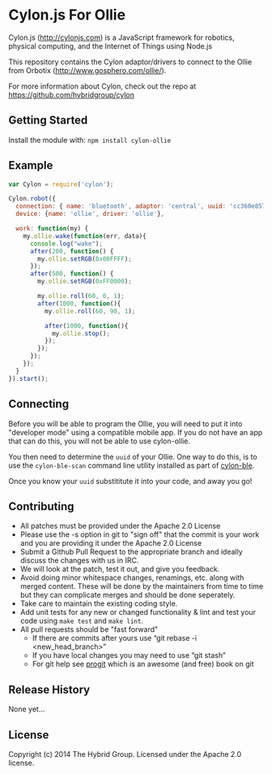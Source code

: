 # Cylon.js For Ollie

Cylon.js (http://cylonjs.com) is a JavaScript framework for robotics, physical computing, and the Internet of Things using Node.js

This repository contains the Cylon adaptor/drivers to connect to the Ollie from Orbotix (http://www.gosphero.com/ollie/).

For more information about Cylon, check out the repo at
https://github.com/hybridgroup/cylon

## Getting Started

Install the module with: `npm install cylon-ollie`

## Example

```javascript
var Cylon = require('cylon');

Cylon.robot({
  connection: { name: 'bluetooth', adaptor: 'central', uuid: 'cc360e85785e', module: 'cylon-ble'},
  device: {name: 'ollie', driver: 'ollie'},

  work: function(my) {
    my.ollie.wake(function(err, data){
      console.log("wake");
      after(200, function() {
        my.ollie.setRGB(0x00FFFF);
      });
      after(500, function() {
        my.ollie.setRGB(0xFF0000);

        my.ollie.roll(60, 0, 1);
        after(1000, function(){
          my.ollie.roll(60, 90, 1);

          after(1000, function(){
            my.ollie.stop();
          });                
        });
      });
    });
  }
}).start();
```
## Connecting

Before you will be able to program the Ollie, you will need to put it into "developer mode" using a compatible mobile app. If you do not have an app that can do this, you will not be able to use cylon-ollie.

You then need to determine the `uuid` of your Ollie. One way to do this, is to use the `cylon-ble-scan` command line utility installed as part of [cylon-ble](https://github.com/hybridgroup/cylon-ble).

Once you know your `uuid` substititute it into your code, and away you go!

## Contributing

* All patches must be provided under the Apache 2.0 License
* Please use the -s option in git to "sign off" that the commit is your work and you are providing it under the Apache 2.0 License
* Submit a Github Pull Request to the appropriate branch and ideally discuss the changes with us in IRC.
* We will look at the patch, test it out, and give you feedback.
* Avoid doing minor whitespace changes, renamings, etc. along with merged content. These will be done by the maintainers from time to time but they can complicate merges and should be done seperately.
* Take care to maintain the existing coding style.
* Add unit tests for any new or changed functionality & lint and test your code using `make test` and `make lint`.
* All pull requests should be "fast forward"
  * If there are commits after yours use “git rebase -i <new_head_branch>”
  * If you have local changes you may need to use “git stash”
  * For git help see [progit](http://git-scm.com/book) which is an awesome (and free) book on git

## Release History

None yet...

## License

Copyright (c) 2014 The Hybrid Group. Licensed under the Apache 2.0 license.
